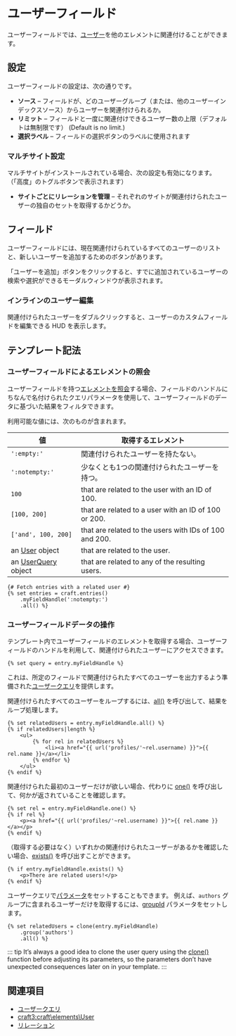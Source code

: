 # ユーザーフィールド

ユーザーフィールドでは、[ユーザー](users.md)を他のエレメントに関連付けることができます。

## 設定

ユーザーフィールドの設定は、次の通りです。

- **ソース** – フィールドが、どのユーザーグループ（または、他のユーザーインデックスソース）からユーザーを関連付けられるか。
- **リミット** – フィールドと一度に関連付けできるユーザー数の上限（デフォルトは無制限です） (Default is no limit.)
- **選択ラベル** – フィールドの選択ボタンのラベルに使用されます

### マルチサイト設定

マルチサイトがインストールされている場合、次の設定も有効になります。 （「高度」のトグルボタンで表示されます）

- **サイトごとにリレーションを管理** – それぞれのサイトが関連付けられたユーザーの独自のセットを取得するかどうか。

## フィールド

ユーザーフィールドには、現在関連付けられているすべてのユーザーのリストと、新しいユーザーを追加するためのボタンがあります。

「ユーザーを追加」ボタンをクリックすると、すでに追加されているユーザーの検索や選択ができるモーダルウィンドウが表示されます。

### インラインのユーザー編集

関連付けられたユーザーをダブルクリックすると、ユーザーのカスタムフィールドを編集できる HUD を表示します。

## テンプレート記法

### ユーザーフィールドによるエレメントの照会

ユーザーフィールドを持つ[エレメントを照会](element-queries.md)する場合、フィールドのハンドルにちなんで名付けられたクエリパラメータを使用して、ユーザーフィールドのデータに基づいた結果をフィルタできます。

利用可能な値には、次のものが含まれます。

| 値                                                            | 取得するエレメント                                              |
| ------------------------------------------------------------ | ------------------------------------------------------ |
| `':empty:'`                                                  | 関連付けられたユーザーを持たない。                                      |
| `':notempty:'`                                               | 少なくとも1つの関連付けられたユーザーを持つ。                                |
| `100`                                                        | that are related to the user with an ID of 100.        |
| `[100, 200]`                                                 | that are related to a user with an ID of 100 or 200.   |
| `['and', 100, 200]`                                          | that are related to the users with IDs of 100 and 200. |
| an [User](craft3:craft\elements\User) object               | that are related to the user.                          |
| an [UserQuery](craft3:craft\elements\db\UserQuery) object | that are related to any of the resulting users.        |

```twig
{# Fetch entries with a related user #}
{% set entries = craft.entries()
    .myFieldHandle(':notempty:')
    .all() %}
```

### ユーザーフィールドデータの操作

テンプレート内でユーザーフィールドのエレメントを取得する場合、ユーザーフィールドのハンドルを利用して、関連付けられたユーザーにアクセスできます。

```twig
{% set query = entry.myFieldHandle %}
```

これは、所定のフィールドで関連付けられたすべてのユーザーを出力するよう準備された[ユーザークエリ](users.md#querying-users)を提供します。

関連付けられたすべてのユーザーをループするには、[all()](craft3:craft\db\Query::all()) を呼び出して、結果をループ処理します。

```twig
{% set relatedUsers = entry.myFieldHandle.all() %}
{% if relatedUsers|length %}
    <ul>
        {% for rel in relatedUsers %}
            <li><a href="{{ url('profiles/'~rel.username) }}">{{ rel.name }}</a></li>
        {% endfor %}
    </ul>
{% endif %}
```

関連付けられた最初のユーザーだけが欲しい場合、代わりに [one()](craft3:craft\db\Query::one()) を呼び出して、何かが返されていることを確認します。

```twig
{% set rel = entry.myFieldHandle.one() %}
{% if rel %}
    <p><a href="{{ url('profiles/'~rel.username) }}">{{ rel.name }}</a></p>
{% endif %}
```

（取得する必要はなく）いずれかの関連付けられたユーザーがあるかを確認したい場合、[exists()](craft3:craft\db\Query::exists()) を呼び出すことができます。

```twig
{% if entry.myFieldHandle.exists() %}
    <p>There are related users!</p>
{% endif %}
```

ユーザークエリで[パラメータ](users.md#parameters)をセットすることもできます。 例えば、`authors` グループに含まれるユーザーだけを取得するには、[groupId](users.md#groupid) パラメータをセットします。

```twig
{% set relatedUsers = clone(entry.myFieldHandle)
    .group('authors')
    .all() %}
```

::: tip
It’s always a good idea to clone the user query using the [clone()](./dev/functions.md#clone) function before adjusting its parameters, so the parameters don’t have unexpected consequences later on in your template.
:::

## 関連項目

* [ユーザークエリ](users.md#querying-users)
* <craft3:craft\elements\User>
* [リレーション](relations.md)
